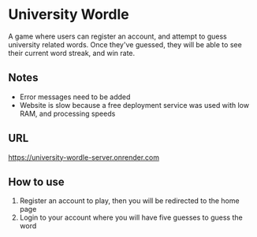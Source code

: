 # University Wordle

A game where users can register an account, and attempt to guess university related words. Once they've guessed, they will be able
to see their current word streak, and win rate.

## Notes

- Error messages need to be added
- Website is slow because a free deployment service was used with low RAM, and processing speeds

## URL

https://university-wordle-server.onrender.com

## How to use

1. Register an account to play, then you will be redirected to the home page
2. Login to your account where you will have five guesses to guess the word
